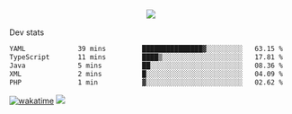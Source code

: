 <h3 align="center">
  <a href="https://github.com/spoopy2023">
      <img src="https://github-profile-trophy.vercel.app/?username=Spoopy2023&no-bg=true&no-frame=true">
  </a>
</h3>

Dev stats
<!--START_SECTION:waka-->

```txt
YAML             39 mins         ███████████████▓░░░░░░░░░   63.15 %
TypeScript       11 mins         ████▒░░░░░░░░░░░░░░░░░░░░   17.81 %
Java             5 mins          ██░░░░░░░░░░░░░░░░░░░░░░░   08.36 %
XML              2 mins          █░░░░░░░░░░░░░░░░░░░░░░░░   04.09 %
PHP              1 min           ▓░░░░░░░░░░░░░░░░░░░░░░░░   02.62 %
```

<!--END_SECTION:waka-->
[![wakatime](https://wakatime.com/badge/user/018ece4c-ff65-47b1-86a2-26e4e720c978.svg)](https://wakatime.com/@mac_g)
<img src="https://camo.githubusercontent.com/935c1e1091fb0ce9d975d06263ed4bc014721cd7e52b557f59b07c85da01afe3/68747470733a2f2f6b6f6d617265762e636f6d2f67687076632f3f757365726e616d653d5843726166744d616e3532266c6162656c3d566965777326636f6c6f723d626c7565267374796c653d706c6173746963">
